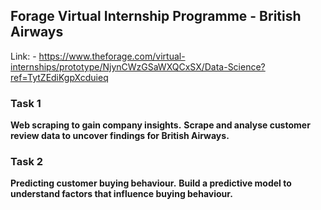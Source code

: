 ## Forage Virtual Internship Programme - British Airways
Link: - https://www.theforage.com/virtual-internships/prototype/NjynCWzGSaWXQCxSX/Data-Science?ref=TytZEdiKgpXcduieq

### Task 1
**Web scraping to gain company insights.**
**Scrape and analyse customer review data to uncover findings for British Airways.**

### Task 2
**Predicting customer buying behaviour.**
**Build a predictive model to understand factors that influence buying behaviour.**
